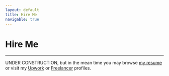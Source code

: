 ```yaml
---
layout: default
title: Hire Me
navigable: true
---
```


# Hire Me

<hr>

UNDER CONSTRUCTION, but in the mean time you may browse [my resume]({{site.resume}}) or visit my [Upwork](https://www.upwork.com/o/profiles/users/_~015b2f06ef4fb3979f/) or [Freelancer](https://www.freelancer.com/u/andrewmehrmann) profiles.
